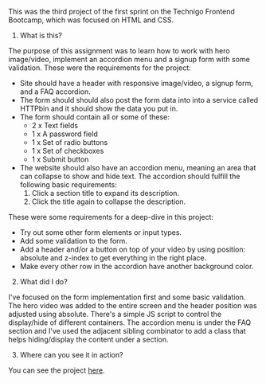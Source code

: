 This was the third project of the first sprint on the Technigo Frontend Bootcamp, which was focused on HTML and CSS.

1. What is this?

The purpose of this assignment was to learn how to work with hero image/video, implement an accordion menu and a signup form with some validation.
These were the requirements for the project:

* Site should have a header with responsive image/video, a signup form, and a FAQ accordion.
* The form should should also post the form data into into a service called HTTPbin and it should show the data you put in.
* The form should contain all or some of these:
    * 2 x Text fields
    * 1 x A password field
    * 1 x Set of radio buttons
    * 1 x Set of checkboxes
    * 1 x Submit button
* The website should also have an accordion menu, meaning an area that can collapse to show and hide text. The accordion should fulfill the following basic requirements:
    1. Click a section title to expand its description.
    2. Click the title again to collapse the description.

These were some requirements for a deep-dive in this project:

* Try out some other form elements or input types.
* Add some validation to the form.
* Add a header and/or a button on top of your video by using position: absolute and z-index to get everything in the right place.
* Make every other row in the accordion have another background color.

2. What did I do?

I've focused on the form implementation first and some basic validation. The hero video was added to the entire screen and the header position was adjusted using absolute. 
There's a simple JS script to control the display/hide of different containers. The accordion menu is under the FAQ section and I've used the adjacent sibling combinator to add a class that helps hiding/display the content under a section.

3. Where can you see it in action?

You can see the project [here](https://wonderful-murdock-e1473d.netlify.com).